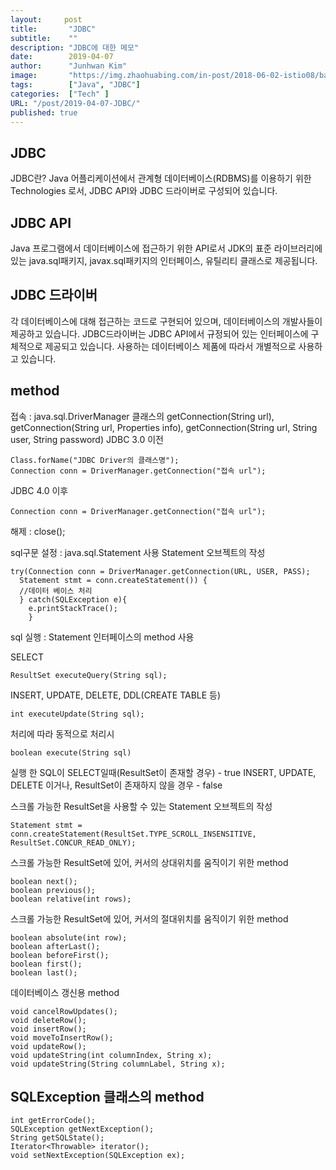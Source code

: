 ```yaml
---
layout:     post
title:       "JDBC"
subtitle:    ""
description: "JDBC에 대한 메모"
date:        2019-04-07
author:      "Junhwan Kim"
image:       "https://img.zhaohuabing.com/in-post/2018-06-02-istio08/background.jpg"
tags:        ["Java", "JDBC"]
categories:  ["Tech" ]
URL: "/post/2019-04-07-JDBC/"
published: true
---
```



## JDBC

JDBC란? Java 어플리케이션에서 관계형 데이터베이스(RDBMS)를 이용하기 위한 Technologies 로서, JDBC API와 JDBC 드라이버로 구성되어 있습니다.

## JDBC API
Java 프로그램에서 데이터베이스에 접근하기 위한 API로서 JDK의 표준 라이브러리에 있는 java.sql패키지, javax.sql패키지의 인터페이스, 유틸리티 클래스로 제공됩니다.


## JDBC 드라이버
각 데이터베이스에 대해 접근하는 코드로 구현되어 있으며, 데이터베이스의 개발사들이 제공하고 있습니다. JDBC드라이버는 JDBC API에서 규정되어 있는 인터페이스에 구체적으로 제공되고 있습니다.
사용하는 데이터베이스 제품에 따라서 개별적으로 사용하고 있습니다.

## method
접속 : java.sql.DriverManager 클래스의 getConnection(String url), getConnection(String url, Properties info), getConnection(String url, String user, String password)
JDBC 3.0 이전
```
Class.forName("JDBC Driver의 클래스명");
Connection conn = DriverManager.getConnection("접속 url");
```
JDBC 4.0 이후
```
Connection conn = DriverManager.getConnection("접속 url");
```

해제 : close();

sql구문 설정 : java.sql.Statement 사용
Statement 오브젝트의 작성
```
try(Connection conn = DriverManager.getConnection(URL, USER, PASS);
  Statement stmt = conn.createStatement()) {
  //데이터 베이스 처리
  } catch(SQLException e){
    e.printStackTrace();
    }
```
sql 실행 : Statement 인터페이스의 method 사용

SELECT
```
ResultSet executeQuery(String sql);
```
INSERT, UPDATE, DELETE, DDL(CREATE TABLE 등)
```
int executeUpdate(String sql);
```
처리에 따라 동적으로 처리시
```
boolean execute(String sql)
```
실행 한 SQL이 SELECT일때(ResultSet이 존재할 경우) - true
INSERT, UPDATE, DELETE 이거나, ResultSet이 존재하지 않을 경우 - false

스크롤 가능한 ResultSet을 사용할 수 있는 Statement 오브젝트의 작성
```
Statement stmt = conn.createStatement(ResultSet.TYPE_SCROLL_INSENSITIVE, ResultSet.CONCUR_READ_ONLY);
```
스크롤 가능한 ResultSet에 있어, 커서의 상대위치를 움직이기 위한 method
```
boolean next();
boolean previous();
boolean relative(int rows);
```
스크롤 가능한 ResultSet에 있어, 커서의 절대위치를 움직이기 위한 method
```
boolean absolute(int row);
boolean afterLast();
boolean beforeFirst();
boolean first();
boolean last();
```

데이터베이스 갱신용 method
```
void cancelRowUpdates();
void deleteRow();
void insertRow();
void moveToInsertRow();
void updateRow();
void updateString(int columnIndex, String x);
void updateString(String columnLabel, String x);
```

## SQLException 클래스의 method
```
int getErrorCode();
SQLException getNextException();
String getSQLState();
Iterator<Throwable> iterator();
void setNextException(SQLException ex);
```
